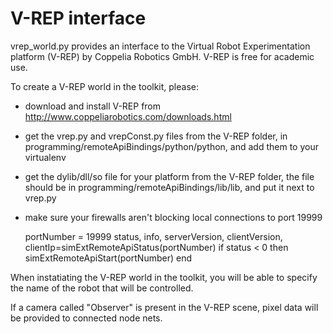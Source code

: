 # V-REP interface

vrep_world.py provides an interface to the Virtual Robot Experimentation platform (V-REP) by Coppelia Robotics GmbH.
V-REP is free for academic use.

To create a V-REP world in the toolkit, please:

- download and install V-REP from http://www.coppeliarobotics.com/downloads.html
- get the vrep.py and vrepConst.py files from the V-REP folder, in programming/remoteApiBindings/python/python, and add them to your virtualenv
- get the dylib/dll/so file for your platform from the V-REP folder, the file should be in programming/remoteApiBindings/lib/lib, and put it next to vrep.py
- make sure your firewalls aren't blocking local connections to port 19999



    portNumber = 19999
    status, info, serverVersion, clientVersion, clientIp=simExtRemoteApiStatus(portNumber)
    if status < 0 then
        simExtRemoteApiStart(portNumber)
    end


When instatiating the V-REP world in the toolkit, you will be able to specify the name of the robot that will
be controlled.


If a camera called "Observer" is present in the V-REP scene, pixel data will be provided to connected node nets.
